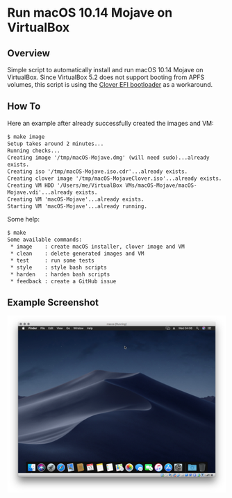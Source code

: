 # Run macOS 10.14 Mojave on VirtualBox

## Overview

Simple script to automatically install and run macOS 10.14 Mojave on VirtualBox. Since VirtualBox 5.2 does not support booting from APFS volumes, this script is using the [Clover EFI bootloader](https://sourceforge.net/projects/cloverefiboot/) as a workaround.

## How To

Here an example after already successfully created the images and VM:

```
$ make image
Setup takes around 2 minutes...
Running checks...
Creating image '/tmp/macOS-Mojave.dmg' (will need sudo)...already exists.
Creating iso '/tmp/macOS-Mojave.iso.cdr'...already exists.
Creating clover image '/tmp/macOS-MojaveClover.iso'...already exists.
Creating VM HDD '/Users/me/VirtualBox VMs/macOS-Mojave/macOS-Mojave.vdi'...already exists.
Creating VM 'macOS-Mojave'...already exists.
Starting VM 'macOS-Mojave'...already running.
```

Some help:
```
$ make
Some available commands:
 * image    : create macOS installer, clover image and VM
 * clean    : delete generated images and VM
 * test     : run some tests
 * style    : style bash scripts
 * harden   : harden bash scripts
 * feedback : create a GitHub issue
```
 
## Example Screenshot

![Running macOS 10.14 Mojave Beta 1 in VirtualBox 5.2](img/macosMojaveBeta1.png)
